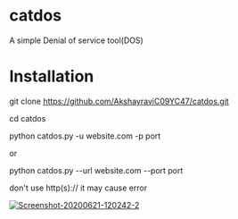 # catdos
A simple Denial of service tool(DOS) 

# Installation

git clone https://github.com/AkshayraviC09YC47/catdos.git

cd catdos

python catdos.py -u website.com -p port

or

python catdos.py --url website.com --port port

don't use http(s):// it may cause error

<a href="https://ibb.co/5vdpgt6"><img src="https://i.ibb.co/2PwV1my/Screenshot-20200621-120242-2.png" alt="Screenshot-20200621-120242-2" border="0"></a>

